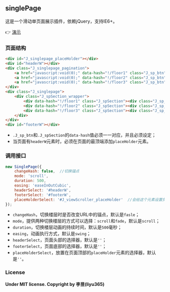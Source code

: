 ## singlePage

这是一个滑动单页面展示插件，依赖jQuery，支持IE6+。
 
:point_right: [演示](http://liyu365.github.io/viewScroller/demo/)

### 页面结构

```html
<div id="J_singlepage_placeHolder"></div>
<div id="headerW"></div>
<div class="J_singlepage_pagination">
    <a href="javascript:void(0);" data-hash="!/floor1" class="J_sp_btn"></a>
    <a href="javascript:void(0);" data-hash="!/floor2" class="J_sp_btn"></a>
    <a href="javascript:void(0);" data-hash="!/floor3" class="J_sp_btn"></a>
</div>
<div class="J_singlepage">
    <div class="J_spSection_wrapper">
        <div data-hash="!/floor1" class="J_spSection"><div class="J_sp_inside"></div></div>
        <div data-hash="!/floor2" class="J_spSection"><div class="J_sp_inside"></div></div>
        <div data-hash="!/floor3" class="J_spSection"><div class="J_sp_inside"></div></div>
    </div>
</div>
<div id="footerW"></div>
```

- `.J_sp_btn`和`.J_spSection`的`data-hash`值必须一一对应，并且必须设定；
- 当页面有`headerW`元素时，必须在页面的最顶端添加`placeHolder`元素。

### 调用接口

```javascript
new SinglePage({
    changeHash: false,  //切换锚点
    mode: 'scroll',
    duration: 500,
    easing: 'easeInOutCubic',
    headerSelect: '#headerW',
    footerSelect: '#footerW',
    placeHolderSelect: '#J_viewScroller_placeHolder'  //会给这个元素设置负边距，来隐藏或显示header或footer
});
```

- `changeHash`，切换楼层时是否改变URL中的锚点，默认是`fasle`；
- `mode`，提供两种切换楼层的方式可以选择：`scroll`和`fade`，默认是`scroll`；
- `duration`，切换楼层动画的持续时间，默认是`500`毫秒；
- `easing`，动画执行方式，默认是`swing`；
- `headerSelect`，页面头部的选择器，默认是`''`；
- `footerSelect`，页面底部的选择器，默认是`''`；
- `placeHolderSelect`，放置在页面顶部的`placeHolder`元素的选择器，默认是`''`。

### License

**Under MIT license. Copyright by 李昱(liyu365)**